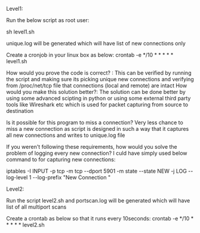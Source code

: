 Level1:

Run the below script as root user:

sh level1.sh

unique.log will be generated which will have list of new connections only

Create a cronjob in your linux box as below:
crontab -e
*/10 * * * * * level1.sh


How would you prove the code is correct? : 
This can be verified by running the script and making sure its picking unique new connections and verifying from /proc/net/tcp file that connections (local and remote) are intact
How would you make this solution better?:
The solution can be done better by using some advanced scipting in python or using some external third party tools like Wireshark etc which is used for packet capturing from source to destination

Is it possible for this program to miss a connection?
Very less chance to miss a new connection as script is designed in such a way that it captures all new connections and writes to unique.log file

If you weren't following these requirements, how would you solve the problem of logging every new connection?
I culd have simply used below command to for capturing new connections:

iptables -I INPUT -p tcp -m tcp --dport 5901 -m state --state NEW  -j LOG --log-level 1 --log-prefix "New Connection "



Level2:

Run the script level2.sh and portscan.log will be generated which will have list of all multiport scans

Create a crontab as below so that it runs every 10seconds:
crontab -e
*/10 * * * * * level2.sh





